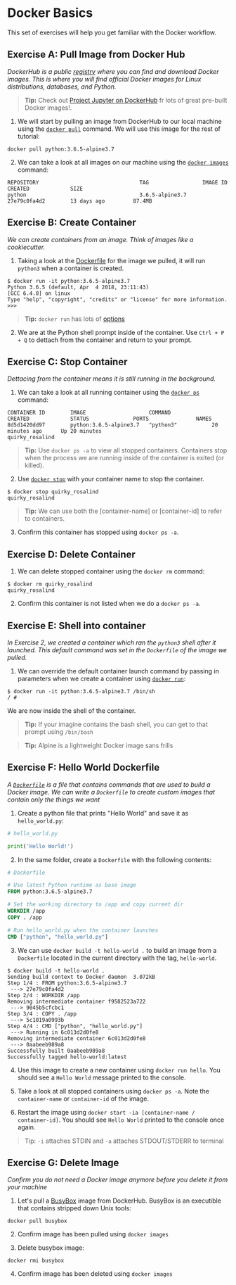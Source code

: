 # Docker Basics

This set of exercises will help you get familiar with the Docker workflow.

## Exercise A: Pull Image from Docker Hub

*DockerHub is a public [registry](https://docs.docker.com/registry/) where you can find and download Docker images. This is where you will find official Docker images for Linux distributions, databases, and Python.*

> **Tip:** Check out [Project Jupyter on DockerHub](https://hub.docker.com/r/jupyterhub) fr lots of great pre-built Docker images!.

1. We will start by pulling an image from DockerHub to our local machine using the [`docker pull`](https://docs.docker.com/engine/reference/commandline/pull/) command. We will use this image for the rest of tutorial:

```command
docker pull python:3.6.5-alpine3.7
```

2. We can take a look at all images on our machine using the [`docker images`](https://docs.docker.com/engine/reference/commandline/images/) command:

```console
REPOSITORY                                TAG                 IMAGE ID            CREATED             SIZE
python                                    3.6.5-alpine3.7     27e79c0fa4d2        13 days ago         87.4MB
```

## Exercise B: Create Container

*We can create containers from an image. Think of images like a cookiecutter.*

1. Taking a look at the [Dockerfile](https://github.com/docker-library/python/blob/b99b66406ebe728fb4da64548066ad0be6582e08/3.6/alpine3.7/Dockerfile) for the image we pulled, it will run `python3` when a container is created.

```command
$ docker run -it python:3.6.5-alpine3.7
Python 3.6.5 (default, Apr  4 2018, 23:11:43)
[GCC 6.4.0] on linux
Type "help", "copyright", "credits" or "license" for more information.
>>>
```

> **Tip:** `docker run` has lots of [options](https://docs.docker.com/engine/reference/commandline/run/#options)

2. We are at the Python shell prompt inside of the container. Use `Ctrl + P + Q` to dettach from the container and return to your prompt.

## Exercise C: Stop Container

*Dettacing from the container means it is still running in the background.*

1. We can take a look at all running container using the [`docker ps`](https://docs.docker.com/engine/reference/commandline/ps) command:

```console
CONTAINER ID        IMAGE                    COMMAND             CREATED             STATUS              PORTS               NAMES
8d5d1420dd97        python:3.6.5-alpine3.7   "python3"           20 minutes ago      Up 20 minutes                           quirky_rosalind
```

> **Tip:** Use `docker ps -a` to view all stopped containers. Containers stop when the process we are running inside of the container is exited (or killed).

2. Use [`docker stop`](https://docs.docker.com/engine/reference/commandline/stop) with your container name to stop the container.

```console
$ docker stop quirky_rosalind
quirky_rosalind
```

> **Tip:** We can use both the [container-name] or [container-id] to refer to containers.

3. Confirm this container has stopped using `docker ps -a`.

## Exercise D: Delete Container

1. We can delete stopped container using the `docker rm` command:

```console
$ docker rm quirky_rosalind
quirky_rosalind
```

2. Confirm this container is not listed when we do a `docker ps -a`.

## Exercise E: Shell into container

*In Exercise 2, we created a container which ran the `python3` shell after it launched. This default command was set in the `Dockerfile` of the image we pulled.*

1. We can override the default container launch command by passing in parameters when we create a container using [`docker run`](https://docs.docker.com/engine/reference/commandline/run):

```console
$ docker run -it python:3.6.5-alpine3.7 /bin/sh
/ #
```

We are now inside the shell of the container.

> **Tip:** If your imagine contains the bash shell, you can get to that prompt using `/bin/bash`

> **Tip:** Alpine is a lightweight Docker image sans frills

## Exercise F: Hello World Dockerfile

*A [`Dockerfile`](https://docs.docker.com/engine/reference/builder/) is a file that contains commands that are used to build a Docker image. We can write a `Dockerfile` to create custom images that contain only the things we want*

1. Create a python file that prints "Hello World" and save it as `hello_world.py`:

```python
# hello_world.py

print('Hello World!')
```

2. In the same folder, create a `Dockerfile` with the following contents:

```Dockerfile
# Dockerfile

# Use latest Python runtime as base image
FROM python:3.6.5-alpine3.7

# Set the working directory to /app and copy current dir
WORKDIR /app
COPY . /app

# Run hello_world.py when the container launches
CMD ["python", "hello_world.py"]
```

3. We can use `docker build -t hello-world .` to build an image from a `Dockerfile` located in the current directory with the tag, `hello-world`.

```console
$ docker build -t hello-world .
Sending build context to Docker daemon  3.072kB
Step 1/4 : FROM python:3.6.5-alpine3.7
 ---> 27e79c0fa4d2
Step 2/4 : WORKDIR /app
Removing intermediate container f9582523a722
 ---> 9045b5cfcbc1
Step 3/4 : COPY . /app
 ---> 5c1019a0993b
Step 4/4 : CMD ["python", "hello_world.py"]
 ---> Running in 6c013d2d0fe8
Removing intermediate container 6c013d2d0fe8
 ---> 0aabeeb989a8
Successfully built 0aabeeb989a8
Successfully tagged hello-world:latest
```

4. Use this image to create a new container using `docker run hello`. You should see a `Hello World` message printed to the console.

5. Take a look at all stopped containers using `docker ps -a`. Note the `container-name` or `container-id` of the image.

6. Restart the image using `docker start -ia [container-name / container-id]`. You should see `Hello World` printed to the console once again.

> Tip: `-i` attaches STDIN and `-a` attaches STDOUT/STDERR to terminal

## Exercise G: Delete Image

*Confirm you do not need a Docker image anymore before you delete it from your machine*

1. Let's pull a [BusyBox](https://en.wikipedia.org/wiki/BusyBox) image from DockerHub. BusyBox is an executible that contains stripped down Unix tools:

```console
docker pull busybox
```

2. Confirm image has been pulled using `docker images`

3. Delete busybox image:

```console
docker rmi busybox
```

4. Confirm image has been deleted using `docker images`
